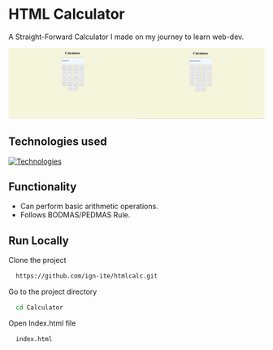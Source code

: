 # HTML Calculator
A Straight-Forward Calculator I made on my journey to learn web-dev.

<img width="50%" alt="Task View" src="https://github.com/ign-ite/htmlcalc/blob/main/Calculator/Assets/qn.png"><img width="50%" alt="Task View" src="https://github.com/ign-ite/htmlcalc/blob/main/Calculator/Assets/ans.png">

## Technologies used
[![Technologies](https://skillicons.dev/icons?i=html,css)](https://skillicons.dev)

## Functionality

- Can perform basic arithmetic operations.
- Follows BODMAS/PEDMAS Rule.

## Run Locally

Clone the project

```bash
  https://github.com/ign-ite/htmlcalc.git
```

Go to the project directory

```bash
  cd Calculator
```

Open Index.html file

```bash
  index.html
```
